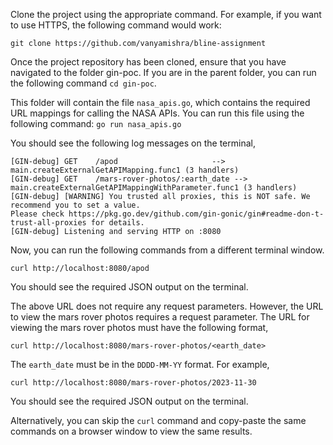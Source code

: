 Clone the project using the appropriate command. For example, if you want to use HTTPS, the following command would work:

`git clone https://github.com/vanyamishra/bline-assignment`

Once the project repository has been cloned, ensure that you have navigated to the folder gin-poc. If you are in the parent folder, you can run the following command `cd gin-poc`.

This folder will contain the file `nasa_apis.go`, which contains the required URL mappings for calling the NASA APIs. You can run this file using the following command:
`go run nasa_apis.go`

You should see the following log messages on the terminal,
```
[GIN-debug] GET    /apod                     --> main.createExternalGetAPIMapping.func1 (3 handlers)
[GIN-debug] GET    /mars-rover-photos/:earth_date --> main.createExternalGetAPIMappingWithParameter.func1 (3 handlers)
[GIN-debug] [WARNING] You trusted all proxies, this is NOT safe. We recommend you to set a value.
Please check https://pkg.go.dev/github.com/gin-gonic/gin#readme-don-t-trust-all-proxies for details.
[GIN-debug] Listening and serving HTTP on :8080
```

Now, you can run the following commands from a different terminal window.

`curl http://localhost:8080/apod`

You should see the required JSON output on the terminal.

The above URL does not require any request parameters. However, the URL to view the mars rover photos requires a request parameter. The URL for viewing the mars rover photos must have the following format,

`curl http://localhost:8080/mars-rover-photos/<earth_date>`

The `earth_date` must be in the `DDDD-MM-YY` format. For example,

`curl http://localhost:8080/mars-rover-photos/2023-11-30`

You should see the required JSON output on the terminal.

Alternatively, you can skip the `curl` command and copy-paste the same commands on a browser window to view the same results.